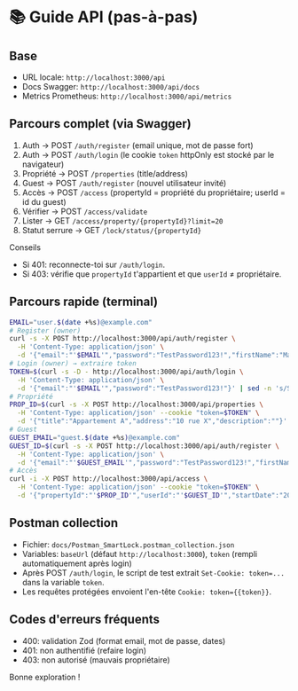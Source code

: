 # 📚 Guide API (pas-à-pas)

## Base
- URL locale: `http://localhost:3000/api`
- Docs Swagger: `http://localhost:3000/api/docs`
- Metrics Prometheus: `http://localhost:3000/api/metrics`

## Parcours complet (via Swagger)
1) Auth → POST `/auth/register` (email unique, mot de passe fort)
2) Auth → POST `/auth/login` (le cookie `token` httpOnly est stocké par le navigateur)
3) Propriété → POST `/properties` (title/address)
4) Guest → POST `/auth/register` (nouvel utilisateur invité)
5) Accès → POST `/access` (propertyId = propriété du propriétaire; userId = id du guest)
6) Vérifier → POST `/access/validate`
7) Lister → GET `/access/property/{propertyId}?limit=20`
8) Statut serrure → GET `/lock/status/{propertyId}`

Conseils
- Si 401: reconnecte-toi sur `/auth/login`.
- Si 403: vérifie que `propertyId` t'appartient et que `userId` ≠ propriétaire.

## Parcours rapide (terminal)
```bash
EMAIL="user.$(date +%s)@example.com"
# Register (owner)
curl -s -X POST http://localhost:3000/api/auth/register \
  -H 'Content-Type: application/json' \
  -d '{"email":"'$EMAIL'","password":"TestPassword123!","firstName":"Maya","lastName":"Dev"}'
# Login (owner) → extraire token
TOKEN=$(curl -s -D - http://localhost:3000/api/auth/login \
  -H 'Content-Type: application/json' \
  -d '{"email":"'$EMAIL'","password":"TestPassword123!"}' | sed -n 's/Set-Cookie: token=\([^;]*\).*/\1/p' | head -n1)
# Propriété
PROP_ID=$(curl -s -X POST http://localhost:3000/api/properties \
  -H 'Content-Type: application/json' --cookie "token=$TOKEN" \
  -d '{"title":"Appartement A","address":"10 rue X","description":""}' | jq -r '.data.property.id')
# Guest
GUEST_EMAIL="guest.$(date +%s)@example.com"
GUEST_ID=$(curl -s -X POST http://localhost:3000/api/auth/register \
  -H 'Content-Type: application/json' \
  -d '{"email":"'$GUEST_EMAIL'","password":"TestPassword123!","firstName":"Guest","lastName":"User"}' | jq -r '.data.user.id')
# Accès
curl -i -X POST http://localhost:3000/api/access \
  -H 'Content-Type: application/json' --cookie "token=$TOKEN" \
  -d '{"propertyId":"'$PROP_ID'","userId":"'$GUEST_ID'","startDate":"2025-08-08T10:55:00.000Z","endDate":"2025-08-15T10:55:00.000Z","accessType":"TEMPORARY","description":"Invité"}'
```

## Postman collection
- Fichier: `docs/Postman_SmartLock.postman_collection.json`
- Variables: `baseUrl` (défaut `http://localhost:3000`), `token` (rempli automatiquement après login)
- Après POST `/auth/login`, le script de test extrait `Set-Cookie: token=...` dans la variable `token`.
- Les requêtes protégées envoient l'en-tête `Cookie: token={{token}}`.

## Codes d'erreurs fréquents
- 400: validation Zod (format email, mot de passe, dates)
- 401: non authentifié (refaire login)
- 403: non autorisé (mauvais propriétaire)

Bonne exploration !
